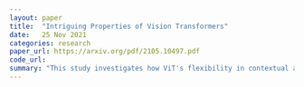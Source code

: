 ```yaml
---
layout: paper
title:  "Intriguing Properties of Vision Transformers"
date:   25 Nov 2021
categories: research
paper_url: https://arxiv.org/pdf/2105.10497.pdf
code_url: 
summary: "This study investigates how ViT's flexibility in contextual attention aids in overcoming challenges like occlusions, domain shifts, and perturbations in natural images. The authors find ViTs show remarkable resilience to occlusions, perturbations, and domain shifts, maintaining high accuracy even when most of the image is obscured. Unlike CNNs, ViTs exhibit less texture bias, focusing more on shape-based features, which enhances their shape recognition to levels comparable with the human visual system. Additionally, ViTs can perform accurate semantic segmentation without pixel-level supervision and create feature ensembles from a single model for improved classification performance in both traditional and few-shot learning settings. These advantages stem from their dynamic receptive fields enabled by self-attention mechanisms. "
---
```


